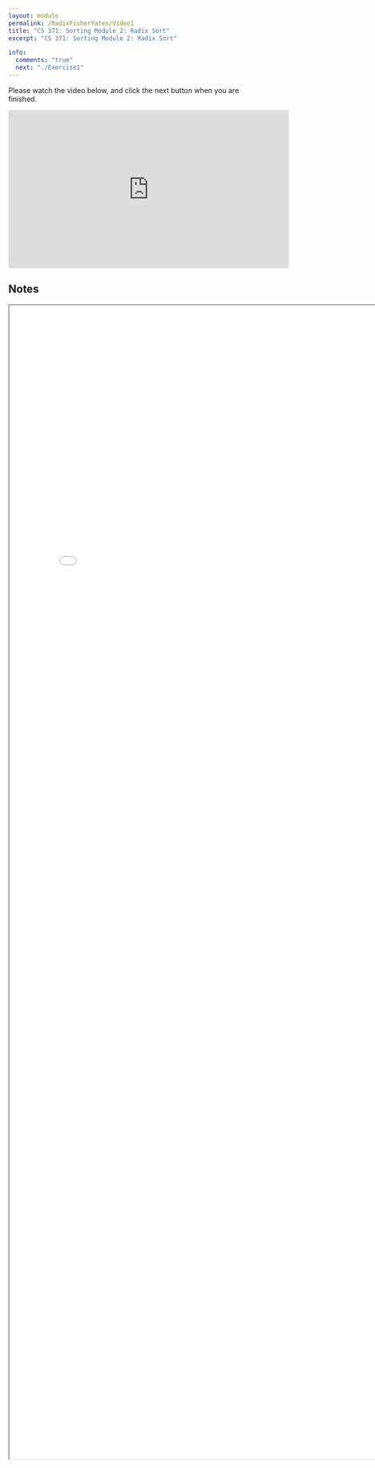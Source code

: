 ```yaml
---
layout: module
permalink: /RadixFisherYates/Video1
title: "CS 371: Sorting Module 2: Radix Sort"
excerpt: "CS 371: Sorting Module 2: Radix Sort"

info:
  comments: "true"
  next: "./Exercise1"
---
```


<p>
Please watch the video below, and click the next button when you are finished.
</p>

<iframe width="560" height="315" src="https://www.youtube.com/embed/SZt6TWHyO7k" title="YouTube video player" frameborder="0" allow="accelerometer; autoplay; clipboard-write; encrypted-media; gyroscope; picture-in-picture" allowfullscreen></iframe>

<h2>Notes</h2>

<iframe src = "../images/Module16/RadixSort.html" width="800" height="2300">